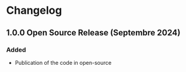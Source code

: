 # Changelog

## 1.0.0 Open Source Release (Septembre 2024)
### Added

- Publication of the code in open-source